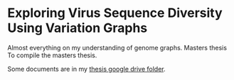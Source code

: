 # Exploring Virus Sequence Diversity Using Variation Graphs

Almost everything on my understanding of genome graphs.
Masters thesis
To compile the masters thesis.


Some documents are in my [thesis google drive folder][1].

[1]: https://drive.google.com/open?id=1S9L92GFhkFgXlaQvuwcBN41SfTfFM9yN

